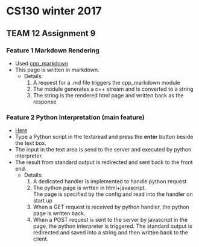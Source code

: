 # CS130 winter 2017

## TEAM 12 Assignment 9

### Feature 1 Markdown Rendering
 * Used [cpp_markdown](https://github.com/sevenjay/cpp-markdown)
 * This page is written in markdown.
   * Details: 
     1. A request for a .md file triggers the cpp_markdown module
     2. The module generates a c++ stream and is converted to a string
     3. The string is the rendered html page and written back as the response 

### Feature 2 Python Interpretation (main feature)
 * [Here](http://localhost:2020/python)
 * Type a Python script in the textaread and press the **enter** button beside the text box.
 * The input in the text area is send to the server and executed by python interpreter.
 * The result from standard output is redirected and sent back to the front end.
   * Details:
     1. A dedicated handler is implemented to handle python request
     2. The python page is wrtten in html+javascript. <br /> 
	The page is specified by the config and read into the handler on start up
     3. When a GET request is received by python handler, the python page is written back.
     4. When a POST request is sent to the server by javascript in the page, the python interpreter is triggered. The standard output is redirected and saved into a string and then written back to the client.
